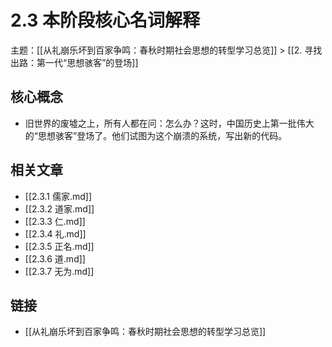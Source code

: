 # 2.3 本阶段核心名词解释

主题：[[从礼崩乐坏到百家争鸣：春秋时期社会思想的转型学习总览]] > [[2. 寻找出路：第一代“思想骇客”的登场]]

## 核心概念

- 旧世界的废墟之上，所有人都在问：怎么办？这时，中国历史上第一批伟大的“思想骇客”登场了。他们试图为这个崩溃的系统，写出新的代码。

## 相关文章

- [[2.3.1 儒家.md]]
- [[2.3.2 道家.md]]
- [[2.3.3 仁.md]]
- [[2.3.4 礼.md]]
- [[2.3.5 正名.md]]
- [[2.3.6 道.md]]
- [[2.3.7 无为.md]]

## 链接

- [[从礼崩乐坏到百家争鸣：春秋时期社会思想的转型学习总览]]
